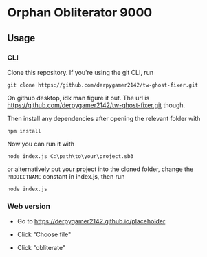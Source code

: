 # Orphan Obliterator 9000

## Usage

### CLI

Clone this repository. If you're using the git CLI, run

`git clone https://github.com/derpygamer2142/tw-ghost-fixer.git`

On github desktop, idk man figure it out. The url is https://github.com/derpygamer2142/tw-ghost-fixer.git though.


Then install any dependencies after opening the relevant folder with

`npm install`

Now you can run it with

`node index.js C:\path\to\your\project.sb3`

or alternatively put your project into the cloned folder, change the `PROJECTNAME` constant in index.js, then run

`node index.js`

### Web version

- Go to https://derpygamer2142.github.io/placeholder

- Click "Choose file"

- Click "obliterate"